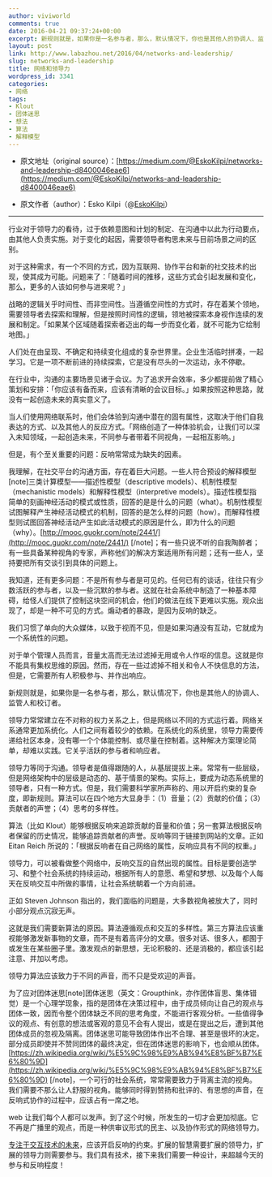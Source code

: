 ```yaml
---
author: viviworld
comments: true
date: 2016-04-21 09:37:24+00:00
excerpt: 新规则就是，如果你是一名参与者，那么，默认情况下，你也是其他人的协调人、监管人和校订者。web 让我们每个人都可以发声。
layout: post
link: http://www.labazhou.net/2016/04/networks-and-leadership/
slug: networks-and-leadership
title: 网络和领导力
wordpress_id: 3341
categories:
- 网络
tags:
- Klout
- 团体迷思
- 想法
- 算法
- 解释模型
---
```



 	
  * 原文地址（original source）：[https://medium.com/@EskoKilpi/networks-and-leadership-d8400046eae6](https://medium.com/@EskoKilpi/networks-and-leadership-d8400046eae6)

 	
  * 原文作者（author）：Esko Kilpi（@[EskoKilpi](https://twitter.com/EskoKilpi)）





* * *



行业对于领导力的看待，过于依赖意图和计划的制定、在沟通中以此为行动要点，由其他人负责实施。对于变化的起因，需要领导者构思未来与目前场景之间的区别。

对于这种需求，有一个不同的方式，因为互联网、协作平台和新的社交技术的出现，使其成为可能。问题来了：「随着时间的推移，这些方式会引起发展和变化，那么，更多的人该如何参与进来呢？」

战略的逻辑关乎时间性、而非空间性。当遵循空间性的方式时，存在着某个领地，需要领导者去探索和理解，但是按照时间性的逻辑，领地被探索本身视作连续的发展和制定。「如果某个区域随着探索者迈出的每一步而变化着，就不可能为它绘制地图。」

人们处在由呈现、不确定和持续变化组成的复杂世界里。企业生活临时拼凑，一起学习。它是一项不断前进的持续探索，它是没有尽头的一次运动，永不停歇。

在行业中，沟通的主要场景见诸于会议。为了追求开会效率，多少都提前做了精心策划和安排：「你应该有备而来，应该有清晰的会议目标。」如果按照这种思路，就没有一起创造未来的真实意义了。

当人们使用网络联系时，他们会体验到沟通中潜在的固有属性，这取决于他们自我表达的方式、以及其他人的反应方式。「网络创造了一种体验机会，让我们可以深入未知领域，一起创造未来，不同参与者带着不同视角，一起相互影响。」

但是，有个至关重要的问题：反响常常成为缺失的因素。

我理解，在社交平台的沟通方面，存在着巨大问题。一些人符合预设的解释模型[note]三类计算模型——描述性模型（descriptive models）、机制性模型（mechanistic models）和解释性模型（interpretive models）。描述性模型指简单的刻画神经活动的模式或性质，回答的是是什么的问题（what）。机制性模型试图解释产生神经活动模式的机制，回答的是怎么样的问题（how）。而解释性模型则试图回答神经活动产生如此活动模式的原因是什么，即为什么的问题（why）。[http://mooc.guokr.com/note/2441/](http://mooc.guokr.com/note/2441/) [/note]；有一些只说不听的自我陶醉者；有一些具备某种视角的专家，声称他们的解决方案适用所有问题；还有一些人，坚持要把所有交谈引到具体的问题上。

我知道，还有更多问题：不是所有参与者是可见的。任何已有的谈话，往往只有少数活跃的参与者，以及一些沉默的参与者。这就在社会系统中制造了一种基本障碍，给怪人们提供了控制这块空间的机会，他们的做法在线下更难以实施。观众出现了，却是一种不可见的方式。煽动者的暴政，是因为反响的缺乏。

我们习惯了单向的大众媒体，以致于视而不见，但是如果沟通没有互动，它就成为一个系统性的问题。

对于单个管理人员而言，音量太高而无法过滤掉无用或令人作呕的信息。这就是你不能具有集权思维的原因。然而，存在一些过滤掉不相关和令人不快信息的方法，但是，它需要所有人积极参与、并作出响应。

新规则就是，如果你是一名参与者，那么，默认情况下，你也是其他人的协调人、监管人和校订者。

领导力常常建立在不对称的权力关系之上，但是网络以不同的方式运行着。网络关系通常更加系统化。人们之间有着较少的依赖。在系统化的系统里，领导力需要传递给社区本身，没有哪一个个体能控制、或尽量在控制着。这种解决方案理论简单，却难以实践。它关乎活跃的参与者和响应者。

领导力等同于沟通。领导者是值得跟随的人，从基层提拔上来。常常有一些层级，但是网络架构中的层级是动态的、基于情景的架构。实际上，要成为动态系统里的领导者，只有一种方式。但是，我们需要科学家所声称的、用以开启约束的复杂度，即新规则。算法可以在四个地方大显身手：（1）音量；（2）贡献的价值；（3）贡献者的声誉；（4）思考的多样性。

算法（比如 Klout）能够根据反响来追踪贡献的音量和价值；另一套算法根据反响者保留的历史情况，能够追踪贡献者的声誉。反响等同于链接到网站的文章。正如 Eitan Reich 所说的：「根据反响者在自己网络的属性，反响应具有不同的权重。」

领导力，可以被看做整个网络中，反响交互的自然出现的属性。目标是要创造学习、和整个社会系统的持续运动，根据所有人的意愿、希望和梦想、以及每个人每天在反响交互中所做的事情，让社会系统朝着一个方向前进。

正如 Steven Johnson 指出的，我们面临的问题是，大多数视角被放大了，同时小部分观点沉寂无声。

这就是我们需要新算法的原因。算法遵循观点和交互的多样性。第三方算法应该重视能够激发新事物的文章，而不是有着高评分的文章。很多对话、很多人，都囿于或发生在某些圈子里。激发观点的新思想，无论积极的、还是消极的，都应该引起注意、并加以考虑。

领导力算法应该致力于不同的声音，而不只是受欢迎的声音。

为了应对团体迷思[note]团体迷思（英文：Groupthink，亦作团体盲思、集体错觉）是一个心理学现象，指的是团体在决策过程中，由于成员倾向让自己的观点与团体一致，因而令整个团体缺乏不同的思考角度，不能进行客观分析。一些值得争议的观点、有创意的想法或客观的意见不会有人提出，或是在提出之后，遭到其他团体成员的忽视及隔离。团体迷思可能导致团体作出不合理、甚至是很坏的决定。部分成员即使并不赞同团体的最终决定，但在团体迷思的影响下，也会顺从团体。[https://zh.wikipedia.org/wiki/%E5%9C%98%E9%AB%94%E8%BF%B7%E6%80%9D](https://zh.wikipedia.org/wiki/%E5%9C%98%E9%AB%94%E8%BF%B7%E6%80%9D) [/note]，一个可行的社会系统，常常需要致力于背离主流的视角。我们需要不那么让人舒服的视角。能够同时得到赞扬和批评的、有思想的声音，在反响式协作的过程中，应该占有一席之地。

web 让我们每个人都可以发声。到了这个时候，所发生的一切才会更加彻底。它不再是广播里的观点，而是一种供审议形式的民主、以及协作形式的网络领导力。

[专注于交互技术的未来](http://www.labazhou.net/2015/11/doing-good-tech-versus-doing-good-with-tech/)，应该开启反响的约束。扩展的智慧需要扩展的领导力，扩展的领导力则需要参与。我们具有技术，接下来我们需要一种设计，来超越今天的参与和反响程度！
